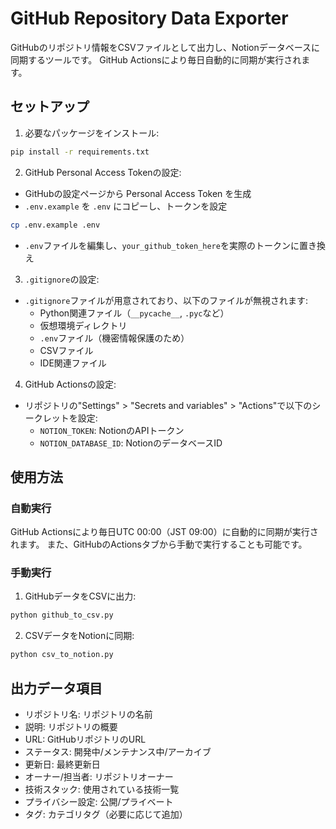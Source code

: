 # GitHub Repository Data Exporter

GitHubのリポジトリ情報をCSVファイルとして出力し、Notionデータベースに同期するツールです。
GitHub Actionsにより毎日自動的に同期が実行されます。

## セットアップ

1. 必要なパッケージをインストール:
```bash
pip install -r requirements.txt
```

2. GitHub Personal Access Tokenの設定:
- GitHubの設定ページから Personal Access Token を生成
- `.env.example` を `.env` にコピーし、トークンを設定
```bash
cp .env.example .env
```
- `.env`ファイルを編集し、`your_github_token_here`を実際のトークンに置き換え

3. `.gitignore`の設定:
- `.gitignore`ファイルが用意されており、以下のファイルが無視されます:
  - Python関連ファイル（`__pycache__`, `.pyc`など）
  - 仮想環境ディレクトリ
  - `.env`ファイル（機密情報保護のため）
  - CSVファイル
  - IDE関連ファイル

4. GitHub Actionsの設定:
- リポジトリの"Settings" > "Secrets and variables" > "Actions"で以下のシークレットを設定:
  - `NOTION_TOKEN`: NotionのAPIトークン
  - `NOTION_DATABASE_ID`: NotionのデータベースID

## 使用方法

### 自動実行
GitHub Actionsにより毎日UTC 00:00（JST 09:00）に自動的に同期が実行されます。
また、GitHubのActionsタブから手動で実行することも可能です。

### 手動実行

1. GitHubデータをCSVに出力:
```bash
python github_to_csv.py
```

2. CSVデータをNotionに同期:
```bash
python csv_to_notion.py
```

## 出力データ項目

- リポジトリ名: リポジトリの名前
- 説明: リポジトリの概要
- URL: GitHubリポジトリのURL
- ステータス: 開発中/メンテナンス中/アーカイブ
- 更新日: 最終更新日
- オーナー/担当者: リポジトリオーナー
- 技術スタック: 使用されている技術一覧
- プライバシー設定: 公開/プライベート
- タグ: カテゴリタグ（必要に応じて追加）
